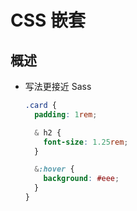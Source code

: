 # CSS 嵌套

## 概述

+ 写法更接近 Sass

  ```css
  .card {
    padding: 1rem;

    & h2 {
      font-size: 1.25rem;
    }

    &:hover {
      background: #eee;
    }
  }
  ```

